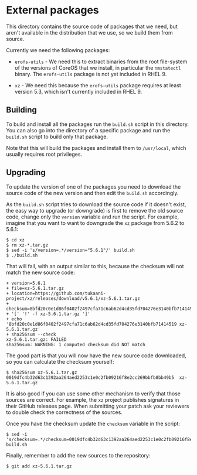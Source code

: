 # External packages

This directory contains the source code of packages that we need, but aren't
available in the distribution that we use, so we build them from source.

Currently we need the following packages:

- `erofs-utils` - We need this to extract binaries from the root file-system
  of the versions of CoreOS that we install, in particular the `nmstatectl`
  binary. The `erofs-utils` package is not yet included in RHEL 9.

- `xz` - We need this because the `erofs-utils` package requires at least
  version 5.3, which isn't currently included in RHEL 9.

## Building

To build and install all the packages run the `build.sh` script in this
directory. You can also go into the directory of a specific package and run the
`build.sh` script to build only that package.

Note that this will build the packages and install them to `/usr/local`, which
usually requires root privileges.

## Upgrading

To update the version of one of the packages you need to download the source
code of the new version and then edit the `build.sh` accordingly.

As the `build.sh` script tries to download the source code if it doesn't exist,
the easy way to upgrade (or downgrade) is first to remove the old source code,
change only the `version` variable and run the script. For example, imagine
that you want to want to downgrade the `xz` package from 5.6.2 to 5.6.1:

```
$ cd xz
$ rm xz-*.tar.gz
$ sed -i 's/version=.*/version="5.6.1"/' build.sh
$ ./build.sh
```

That will fail, with an output similar to this, because the checksum will not
match the new source code:

```
+ version=5.6.1
+ file=xz-5.6.1.tar.gz
+ location=https://github.com/tukaani-project/xz/releases/download/v5.6.1/xz-5.6.1.tar.gz
+ checksum=8bfd20c0e1d86f0402f2497cfa71c6ab62d4cd35fd704276e3140bfb71414519
+ '[' '!' -f xz-5.6.1.tar.gz ']'
+ echo '8bfd20c0e1d86f0402f2497cfa71c6ab62d4cd35fd704276e3140bfb71414519 xz-5.6.1.tar.gz'
+ sha256sum --check
xz-5.6.1.tar.gz: FAILED
sha256sum: WARNING: 1 computed checksum did NOT match
```

The good part is that you will now have the new source code downloaded, so you
can calculate the checksum yourself:

```
$ sha256sum xz-5.6.1.tar.gz
0019dfc4b32d63c1392aa264aed2253c1e0c2fb09216f8e2cc269bbfb8bb49b5  xz-5.6.1.tar.gz
```

It is also good if you can use some other mechanism to verify that those
sources are correct. For example, the `xz` project publishes signatures in
their GitHub releases page. When submitting your patch ask your reviewers to
double check the correctness of the sources.

Once you have the checksum update the `checksum` variable in the script:

```
$ sed -i 's/checksum=.*/checksum=0019dfc4b32d63c1392aa264aed2253c1e0c2fb09216f8e2cc269bbfb8bb49b5/' build.sh
```

Finally, remember to add the new sources to the repository:

```
$ git add xz-5.6.1.tar.gz
```
